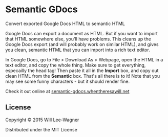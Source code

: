 # Semantic GDocs

Convert exported Google Docs HTML to semantic HTML

Google Docs can export a document as HTML. But if you want to import that HTML
somewhere else, you'll have problems. This cleans up the Google Docs export
(and will probably work on similar HTML), and gives you clean, semantic HTML
that you can import into a rich text editor.

In Google Docs, go to File > Download As > Webpage, open the HTML in a text editor, 
and copy the whole thing. Make sure to get everything, especailly the head tag! 
Then paste it all in the <strong>Import</strong> box, and copy out clean HTML 
from the <strong>Semantic</strong> box. That's all there is to it! Note that you
may see some funny characters - but it should render fine.

Check it out online at
[semantic-gdocs.whentheresawill.net](http://semantic-gdocs.whentheresawill.net)

## License

Copyright © 2015 Will Lee-Wagner

Distributed under the MIT License